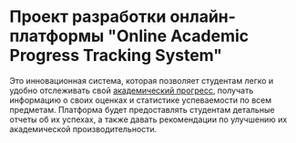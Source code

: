 <h1>Проект разработки онлайн-платформы "Online Academic Progress Tracking System"</h1>
<p>Это инновационная система, которая позволяет студентам легко
и удобно отслеживать свой <u>академический прогресс</u>, получать информацию о
своих оценках и статистике успеваемости по всем предметам. Платформа будет
предоставлять студентам детальные отчеты об их успехах, а также давать
рекомендации по улучшению их академической производительности.</p>

